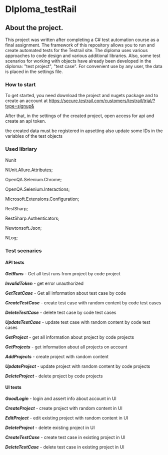 # DIploma_testRail

## About the project.

This project was written after completing a C# test automation course as a final assignment. The framework of this repository allows you to run and create automated tests for the Testrail site.
The diploma uses various approaches to code design and various additional libraries. Also, some test scenarios for working with objects have already been developed in the diploma: "test project", "test case".
For convenient use by any user, the data is placed in the settings file.

### How to start 

To get started, you need download the project and nugets package and to create an account
at https://secure.testrail.com/customers/testrail/trial/?type=signup&

After that, in the settings of the created project, open access for api and create an api token.

the created data must be registered in apsetting also update some IDs in the variables of the test objects

### Used libriary 

Nunit 

NUnit.Allure.Attributes;  

OpenQA.Selenium.Chrome;  

OpenQA.Selenium.Interactions; 

Microsoft.Extensions.Configuration; 

RestSharp; 

RestSharp.Authenticators; 

Newtonsoft.Json; 

NLog;

### Test scenaries
#### API tests

***GetRuns***  - Get all test runs from project by code project

***InvalidToken***  - get error unauthorized

***GetTestCase***  - Get all information about test case by code

***CreateTestCase*** - create test case with random content  by code test cases

***DeleteTestCase*** - delete test case  by code test cases

***UpdateTestCase*** - update test case with random content by code test cases

***GetProject***  - get all information about project by code projects

***GetProjects***  - get information about all projects on account

***AddProjects***  -   create project with random content 

***UpdateProject*** - update project with random content by code projects

***DeleteProject***  - delete project by code projects


#### UI tests

***GoodLogin***   - login and assert info about account in UI

***CreateProject***  - create project with random content in UI

***EditProject*** - edit existing project with random content in UI

***DeleteProject*** -  delete existing project in UI

***CreateTestCase***  -  create test case in existing project in UI

***DeleteTestCase*** - delete test case in existing project in UI


